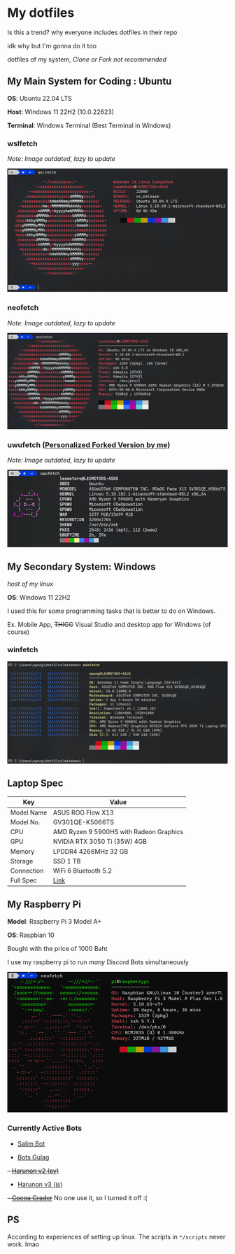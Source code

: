 # My dotfiles

Is this a trend? why everyone includes dotfiles in their repo

idk why but I'm gonna do it too

dotfiles of my system, _Clone or Fork not recommended_

## My Main System for Coding : Ubuntu

**OS**: Ubuntu 22.04 LTS

**Host**: Windows 11 22H2 (10.0.22623)

**Terminal**: Windows Terminal (Best Terminal in Windows)

### wslfetch

*Note: Image outdated, lazy to update*

![wslfetch](./screenshots/wslfetch_220227.png)

### neofetch

*Note: Image outdated, lazy to update*

![neofetch](./screenshots/neofetch_220227.png)

### uwufetch ([Personalized Forked Version by me](https://github.com/Leomotors/uwufetch))

*Note: Image outdated, lazy to update*

![uwufetch](./screenshots/uwufetch_220326.png)

## My Secondary System: Windows

_host of my linux_

**OS**: Windows 11 22H2

I used this for some programming tasks that is better to do on Windows.

Ex. Mobile App, ~~THICC~~ Visual Studio and desktop app for Windows (of course)

### winfetch

![winfetch](./screenshots/winfetch_220318.png)

## Laptop Spec

| Key        | Value                                                                          |
| ---------- | ------------------------------------------------------------------------------ |
| Model Name | ASUS ROG Flow X13                                                              |
| Model No.  | GV301QE-K5066TS                                                                |
| CPU        | AMD Ryzen 9 5900HS with Radeon Graphics                                        |
| GPU        | NVIDIA RTX 3050 Ti (35W) 4GB                                                   |
| Memory     | LPDDR4 4266MHz 32 GB                                                           |
| Storage    | SSD 1 TB                                                                       |
| Connection | WiFi 6 Bluetooth 5.2                                                           |
| Full Spec  | [Link](https://rog.asus.com/th/laptops/rog-flow/2021-rog-flow-x13-series/spec) |

## My Raspberry Pi

**Model**: Raspberry Pi 3 Model A+

**OS**: Raspbian 10

Bought with the price of 1000 Baht

I use my raspberry pi to run _many_ Discord Bots simultaneously

![neofetch_pi](./screenshots/neofetch_pi_220227.png)

### Currently Active Bots

- [Salim Bot](https://github.com/Leomotors/Salim-Bot)

- [Bots Gulag](https://github.com/CarelessDev/bots-gulag)

~~- [Harunon v2 (py)](https://github.com/CarelessDev/Harunon)~~

- [Harunon v3 (js)](https://github.com/CarelessDev/harunon.js)

~~- [Cocoa Grader](https://github.com/Leomotors/cocoa-grader)~~ No one use it, so I turned it off :(

## PS

According to experiences of setting up linux. The scripts in `*/scripts` never work. lmao

